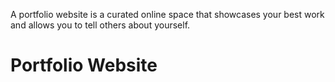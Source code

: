 A portfolio website is a curated online space that showcases your best work and allows you to tell others about yourself. 
# Portfolio Website
